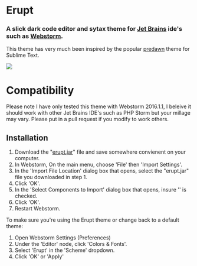 # Erupt

### A slick dark code editor and sytax theme for [Jet Brains](https://www.jetbrains.com/) ide's such as [Webstorm](https://www.jetbrains.com/webstorm/). 

This theme has very much been inspired by the popular [predawn](https://github.com/jamiewilson/predawn) theme for Sublime Text.

![](http://i.imgur.com/cmrmAQW.png)

# Compatibility

Please note I have only tested this theme with Webstorm 2016.1.1, I beleive it should work with other Jet Brains IDE's such as PHP Storm but your millage may vary. Please put in a pull request if you modify to work others.

## Installation

1. Download the "[erupt.jar](https://github.com/jennasalau/erupt-theme/raw/master/erupt.jar)" file and save somewhere convienent on your computer.
2. In Webstorm, On the main menu, choose 'File' then 'Import Settings'.
3. In the 'Import File Location' dialog box that opens, select the "erupt.jar" file you downloaded in step 1.
4. Click 'OK'.
5. In the 'Select Components to Import' dialog box that opens, insure '' is checked.
6. Click 'OK'.
7. Restart Webstorm.

To make sure you're using the Erupt theme or change back to a default theme:

1. Open Webstorm Settings (Preferences)
2. Under the 'Editor' node, click 'Colors & Fonts'.
3. Select 'Erupt' in the 'Scheme' dropdown.
4. Click 'OK' or 'Apply' 